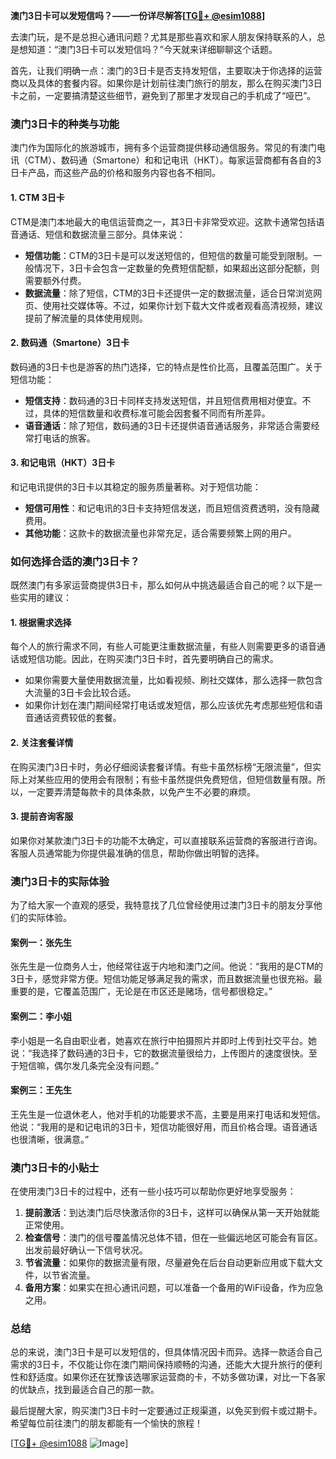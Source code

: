 **澳门3日卡可以发短信吗？——一份详尽解答[[TG💪+ @esim1088](https://t.me/s/esim1088)]**

去澳门玩，是不是总担心通讯问题？尤其是那些喜欢和家人朋友保持联系的人，总是想知道：“澳门3日卡可以发短信吗？”今天就来详细聊聊这个话题。

首先，让我们明确一点：澳门的3日卡是否支持发短信，主要取决于你选择的运营商以及具体的套餐内容。如果你是计划前往澳门旅行的朋友，那么在购买澳门3日卡之前，一定要搞清楚这些细节，避免到了那里才发现自己的手机成了“哑巴”。

### **澳门3日卡的种类与功能**

澳门作为国际化的旅游城市，拥有多个运营商提供移动通信服务。常见的有澳门电讯（CTM）、数码通（Smartone）和和记电讯（HKT）。每家运营商都有各自的3日卡产品，而这些产品的价格和服务内容也各不相同。

#### **1. CTM 3日卡**
CTM是澳门本地最大的电信运营商之一，其3日卡非常受欢迎。这款卡通常包括语音通话、短信和数据流量三部分。具体来说：

- **短信功能**：CTM的3日卡是可以发送短信的，但短信的数量可能受到限制。一般情况下，3日卡会包含一定数量的免费短信配额，如果超出这部分配额，则需要额外付费。
- **数据流量**：除了短信，CTM的3日卡还提供一定的数据流量，适合日常浏览网页、使用社交媒体等。不过，如果你计划下载大文件或者观看高清视频，建议提前了解流量的具体使用规则。
  
#### **2. 数码通（Smartone）3日卡**
数码通的3日卡也是游客的热门选择，它的特点是性价比高，且覆盖范围广。关于短信功能：

- **短信支持**：数码通的3日卡同样支持发送短信，并且短信费用相对便宜。不过，具体的短信数量和收费标准可能会因套餐不同而有所差异。
- **语音通话**：除了短信，数码通的3日卡还提供语音通话服务，非常适合需要经常打电话的旅客。

#### **3. 和记电讯（HKT）3日卡**
和记电讯提供的3日卡以其稳定的服务质量著称。对于短信功能：

- **短信可用性**：和记电讯的3日卡支持短信发送，而且短信资费透明，没有隐藏费用。
- **其他功能**：这款卡的数据流量也非常充足，适合需要频繁上网的用户。

### **如何选择合适的澳门3日卡？**

既然澳门有多家运营商提供3日卡，那么如何从中挑选最适合自己的呢？以下是一些实用的建议：

#### **1. 根据需求选择**
每个人的旅行需求不同，有些人可能更注重数据流量，有些人则需要更多的语音通话或短信功能。因此，在购买澳门3日卡时，首先要明确自己的需求。

- 如果你需要大量使用数据流量，比如看视频、刷社交媒体，那么选择一款包含大流量的3日卡会比较合适。
- 如果你计划在澳门期间经常打电话或发短信，那么应该优先考虑那些短信和语音通话资费较低的套餐。

#### **2. 关注套餐详情**
在购买澳门3日卡时，务必仔细阅读套餐详情。有些卡虽然标榜“无限流量”，但实际上对某些应用的使用会有限制；有些卡虽然提供免费短信，但短信数量有限。所以，一定要弄清楚每款卡的具体条款，以免产生不必要的麻烦。

#### **3. 提前咨询客服**
如果你对某款澳门3日卡的功能不太确定，可以直接联系运营商的客服进行咨询。客服人员通常能为你提供最准确的信息，帮助你做出明智的选择。

### **澳门3日卡的实际体验**

为了给大家一个直观的感受，我特意找了几位曾经使用过澳门3日卡的朋友分享他们的实际体验。

#### **案例一：张先生**
张先生是一位商务人士，他经常往返于内地和澳门之间。他说：“我用的是CTM的3日卡，感觉非常方便。短信功能足够满足我的需求，而且数据流量也很充裕。最重要的是，它覆盖范围广，无论是在市区还是赌场，信号都很稳定。”

#### **案例二：李小姐**
李小姐是一名自由职业者，她喜欢在旅行中拍摄照片并即时上传到社交平台。她说：“我选择了数码通的3日卡，它的数据流量很给力，上传图片的速度很快。至于短信嘛，偶尔发几条完全没有问题。”

#### **案例三：王先生**
王先生是一位退休老人，他对手机的功能要求不高，主要是用来打电话和发短信。他说：“我用的是和记电讯的3日卡，短信功能很好用，而且价格合理。语音通话也很清晰，很满意。”

### **澳门3日卡的小贴士**

在使用澳门3日卡的过程中，还有一些小技巧可以帮助你更好地享受服务：

1. **提前激活**：到达澳门后尽快激活你的3日卡，这样可以确保从第一天开始就能正常使用。
2. **检查信号**：澳门的信号覆盖情况总体不错，但在一些偏远地区可能会有盲区。出发前最好确认一下信号状况。
3. **节省流量**：如果你的数据流量有限，尽量避免在后台自动更新应用或下载大文件，以节省流量。
4. **备用方案**：如果实在担心通讯问题，可以准备一个备用的WiFi设备，作为应急之用。

### **总结**

总的来说，澳门3日卡是可以发短信的，但具体情况因卡而异。选择一款适合自己需求的3日卡，不仅能让你在澳门期间保持顺畅的沟通，还能大大提升旅行的便利性和舒适度。如果你还在犹豫该选哪家运营商的卡，不妨多做功课，对比一下各家的优缺点，找到最适合自己的那一款。

最后提醒大家，购买澳门3日卡时一定要通过正规渠道，以免买到假卡或过期卡。希望每位前往澳门的朋友都能有一个愉快的旅程！

[[TG💪+ @esim1088](https://t.me/s/esim1088) ![Image](https://i.postimg.cc/4NQfJmqS/Snipaste-2025-05-13-00-14-12.png)]